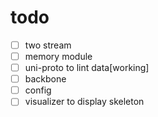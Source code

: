 # todo

- [ ] two stream
- [ ] memory module
- [ ] uni-proto to lint data[working]
- [ ] backbone
- [ ] config
- [ ] visualizer to display skeleton